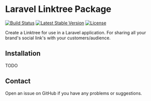 # Laravel Linktree Package

[![Build Status](https://api.travis-ci.org/skcin7/laravel-linktree.svg?branch=master)](https://travis-ci.org/skcin7/laravel-linktree)
[![Latest Stable Version](https://poser.pugx.org/skcin7/laravel-linktree/v/stable.svg)](https://github.com/skcin7/laravel-linktree/releases)
[![License](https://poser.pugx.org/skcin7/laravel-linktree/license.svg)](http://opensource.org/licenses/MIT)

Create a Linktree for use in a Laravel application. For sharing all your brand's social link's with your customers/audience.

## Installation

TODO


## Contact

Open an issue on GitHub if you have any problems or suggestions.


[//]: # (## License)
[//]: # (The contents of this repository is released under the [MIT license]&#40;http://opensource.org/licenses/MIT&#41;.)
